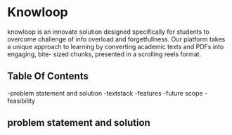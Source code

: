 # Knowloop

knowloop is an innovate solution designed specifically
for students to overcome challenge of info overload
and forgetfullness.
Our platform takes a unique approach to learning by 
converting academic texts and PDFs into engaging, bite-
sized chunks, presented in a scrolling reels format.

## Table Of Contents

-problem statement and solution
-textstack
-features
-future scope
-feasibility

## problem statement and solution



